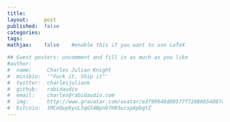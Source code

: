 ```yaml
---
title:      
layout:     post
published:  false
categories:
tags:
mathjax:    false    #enable this if you want to use LaTeX

## Guest posters: uncomment and fill in as much as you like
#author:
#  name:     Charles Julian Knight
#  minibio:  '"Fuck it, Ship it"'
#  twitter:  charlesjuliank
#  github:   rabidaudio
#  email:    charles@rabidaudio.com
#  img:      http://www.gravatar.com/avatar/e3f99640d60577f72086b54087423593.png?s=200
#  bitcoin:  1MCeQwp6yuL5qG54Bpn97H93ucspApbgtZ
---
```



